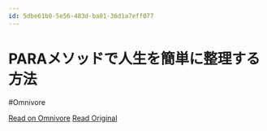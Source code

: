 ```yaml
---
id: 5dbe61b0-5e56-483d-ba01-36d1a7eff077
---
```


# PARAメソッドで人生を簡単に整理する方法
#Omnivore

[Read on Omnivore](https://omnivore.app/me/para-1919c007e1a)
[Read Original](https://thomasjfrank.com/productivity/how-to-easily-organize-your-life-with-the-para-method/)

